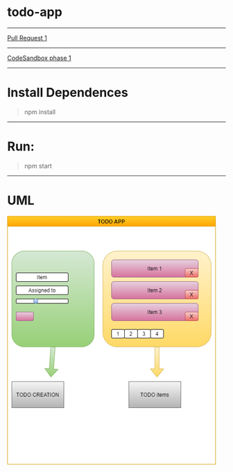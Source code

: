 # todo-app


---
[Pull Request 1](https://github.com/ibrahemomari/todo-app/pull/1)


---

[CodeSandbox phase 1]()



---
Install Dependences
===
>npm install

---
Run:
===
>npm start
---
UML
==
![](todo.png)

